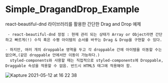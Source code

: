 # Simple_DragandDrop_Example
react-beautiful-dnd 라이브러리를 활용한 간단한 Drag and Drop 예제


```
 - react-beautiful-dnd 장점 : 현재 관리 되는 상태가 Array or Object라면 간단하고 빠르게(!) 수직 혹은 수평 아이템의 순서를 바꾸는 Drag & Drop을 구현할 수 있다.

- 하지만, 여러 개의 droppable 영역을 두고 각 droppable 간에 아이템을 이동할 수는 없으며,(같은 droppable 안에서만 이동이 가능하다.) 
  styled-components와 사용할 때는 직접적으로 styled-components에 Droppable, Draggable 속성을 적용할 수 없음. 반드시 HTML5 태그에 적용해야 함.
```

![Kapture 2021-05-12 at 16 22 38](https://user-images.githubusercontent.com/49034615/117935110-588e5800-b33e-11eb-9e43-c449c42e0185.gif)
